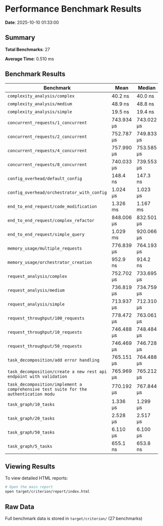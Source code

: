 # Performance Benchmark Results

**Date**: 2025-10-10 01:33:00

## Summary

**Total Benchmarks**: 27

**Average Time**: 0.510 ms

## Benchmark Results

| Benchmark | Mean | Median | Std Dev |
|-----------|------|--------|--------|
| `complexity_analysis/complex` | 40.2 ns | 40.0 ns | 0.9 ns |
| `complexity_analysis/medium` | 48.9 ns | 48.8 ns | 0.5 ns |
| `complexity_analysis/simple` | 19.5 ns | 19.4 ns | 0.3 ns |
| `concurrent_requests/1_concurrent` | 743.934 μs | 743.022 μs | 5.952 μs |
| `concurrent_requests/2_concurrent` | 752.787 μs | 749.833 μs | 14.399 μs |
| `concurrent_requests/4_concurrent` | 757.990 μs | 753.585 μs | 14.418 μs |
| `concurrent_requests/8_concurrent` | 740.033 μs | 739.553 μs | 5.070 μs |
| `config_overhead/default_config` | 148.4 ns | 147.3 ns | 2.5 ns |
| `config_overhead/orchestrator_with_config` | 1.024 μs | 1.023 μs | 4.3 ns |
| `end_to_end_request/code_modification` | 1.326 ms | 1.167 ms | 593.595 μs |
| `end_to_end_request/complex_refactor` | 848.006 μs | 832.501 μs | 34.041 μs |
| `end_to_end_request/simple_query` | 1.029 ms | 920.066 μs | 262.593 μs |
| `memory_usage/multiple_requests` | 776.839 μs | 764.193 μs | 30.054 μs |
| `memory_usage/orchestrator_creation` | 952.9 ns | 914.2 ns | 149.2 ns |
| `request_analysis/complex` | 752.702 μs | 733.695 μs | 59.862 μs |
| `request_analysis/medium` | 736.819 μs | 734.759 μs | 9.202 μs |
| `request_analysis/simple` | 713.937 μs | 712.310 μs | 5.276 μs |
| `request_throughput/100_requests` | 778.472 μs | 763.061 μs | 53.678 μs |
| `request_throughput/10_requests` | 746.488 μs | 748.484 μs | 10.983 μs |
| `request_throughput/50_requests` | 746.469 μs | 746.728 μs | 10.138 μs |
| `task_decomposition/add error handling` | 765.151 μs | 764.488 μs | 5.655 μs |
| `task_decomposition/create a new rest api endpoint with validation` | 765.969 μs | 765.212 μs | 5.781 μs |
| `task_decomposition/implement a comprehensive test suite for the authentication modu` | 770.192 μs | 767.844 μs | 11.067 μs |
| `task_graph/10_tasks` | 1.336 μs | 1.299 μs | 91.0 ns |
| `task_graph/20_tasks` | 2.528 μs | 2.517 μs | 36.0 ns |
| `task_graph/50_tasks` | 6.110 μs | 6.100 μs | 65.7 ns |
| `task_graph/5_tasks` | 655.1 ns | 653.8 ns | 3.9 ns |

## Viewing Results

To view detailed HTML reports:
```bash
# Open the main report
open target/criterion/report/index.html
```

## Raw Data

Full benchmark data is stored in `target/criterion/` (27 benchmarks)
